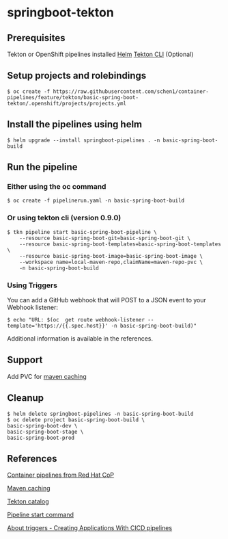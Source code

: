# springboot-tekton

## Prerequisites
Tekton or OpenShift pipelines installed
[Helm](https://helm.sh/)
[Tekton CLI](https://github.com/tektoncd/cli) (Optional)

## Setup projects and rolebindings
```
$ oc create -f https://raw.githubusercontent.com/schen1/container-pipelines/feature/tekton/basic-spring-boot-tekton/.openshift/projects/projects.yml
```

## Install the pipelines using helm

```
$ helm upgrade --install springboot-pipelines . -n basic-spring-boot-build
```

## Run the pipeline
### Either using the oc command

```
$ oc create -f pipelinerun.yaml -n basic-spring-boot-build
```
### Or using tekton cli (version 0.9.0)
```
$ tkn pipeline start basic-spring-boot-pipeline \
    --resource basic-spring-boot-git=basic-spring-boot-git \
    --resource basic-spring-boot-templates=basic-spring-boot-templates \
    --resource basic-spring-boot-image=basic-spring-boot-image \
    --workspace name=local-maven-repo,claimName=maven-repo-pvc \
    -n basic-spring-boot-build
```

### Using Triggers

You can add a GitHub webhook that will POST to a JSON event to your Webhook listener:
```
$ echo "URL: $(oc  get route webhook-listener --template='https://{{.spec.host}}' -n basic-spring-boot-build)"
```

Additional information is available in the references.

## Support
Add PVC for [maven caching](https://developers.redhat.com/blog/2020/02/26/speed-up-maven-builds-in-tekton-pipelines/)

## Cleanup
```
$ helm delete springboot-pipelines -n basic-spring-boot-build
$ oc delete project basic-spring-boot-build \
basic-spring-boot-dev \
basic-spring-boot-stage \
basic-spring-boot-prod
```

## References
[Container pipelines from Red Hat CoP](https://github.com/redhat-cop/container-pipelines/tree/master/basic-spring-boot-tekton)

[Maven caching](https://developers.redhat.com/blog/2020/02/26/speed-up-maven-builds-in-tekton-pipelines/)

[Tekton catalog](https://github.com/tektoncd/catalog)

[Pipeline start command](https://github.com/tektoncd/cli/blob/master/docs/reference/cmd/pipeline_start.md)

[About triggers - Creating Applications With CICD pipelines](https://docs.openshift.com/container-platform/4.4/pipelines/creating-applications-with-cicd-pipelines.html#about-triggers_creating-applications-with-cicd-pipelines)